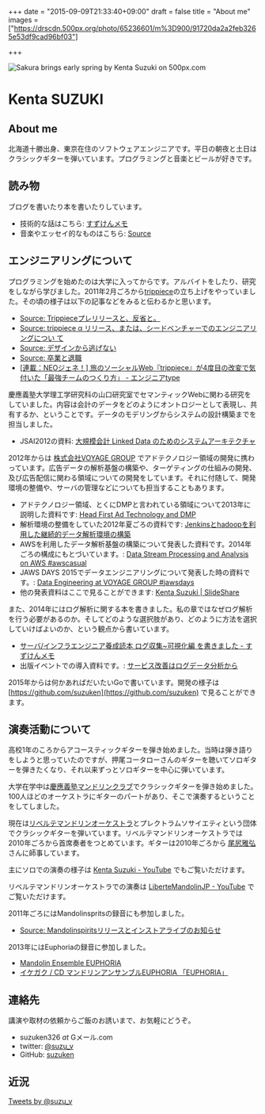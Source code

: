 +++
date = "2015-09-09T21:33:40+09:00"
draft = false
title = "About me"
images = ["https://drscdn.500px.org/photo/65236601/m%3D900/91720da2a2feb3265e53df9cad96bf03"]

+++

<div class='pixels-photo'>
  <p>
    <img src='https://drscdn.500px.org/photo/65236601/m%3D900/91720da2a2feb3265e53df9cad96bf03' alt='Sakura brings early spring by Kenta Suzuki on 500px.com'>
  </p>
  <a href='https://500px.com/photo/65236601/sakura-brings-early-spring-by-kenta-suzuki' alt='Sakura brings early spring by Kenta Suzuki on 500px.com'></a>
</div>
<script type='text/javascript' src='https://500px.com/embed.js'></script>

# Kenta SUZUKI

## About me

北海道十勝出身、東京在住のソフトウェアエンジニアです。平日の朝夜と土日はクラシックギターを弾いています。プログラミングと音楽とビールが好きです。

## 読み物

ブログを書いたり本を書いたりしています。

* 技術的な話はこちら: [すずけんメモ](http://suzuken.hatenablog.jp)
* 音楽やエッセイ的なものはこちら: [Source](http://blog.kentasuzuki.net)

## エンジニアリングについて

プログラミングを始めたのは大学に入ってからです。アルバイトをしたり、研究をしながら学びました。2011年2月ごろから[trippiece](http://trippiece.com/)の立ち上げをやっていました。その頃の様子は以下の記事などをみると伝わるかと思います。

* [Source: Trippieceプレリリースと、反省と。](http://blog.kentasuzuki.net/2011/05/trippiece.html)
* [Source: trippiece α リリース、または、シードベンチャーでのエンジニアリングについ て](http://blog.kentasuzuki.net/2011/08/trippiece.html)
* [Source: デザインから逃げない](http://blog.kentasuzuki.net/2011/09/blog-post.html)
* [Source: 卒業と退職](http://blog.kentasuzuki.net/2012/04/blog-post.html)
* [[連載：NEOジェネ！] 旅のソーシャルWeb『trippiece』が4度目の改変で気付いた「最強チームのつくり方」 - エンジニアtype](http://engineer.typemag.jp/article/trippiece)

慶應義塾大学理工学研究科の山口研究室でセマンティックWebに関わる研究をしていました。内容は会計のデータをどのようにオントロジーとして表現し、共有するか、ということです。データのモデリングからシステムの設計構築までを担当しました。

* JSAI2012の資料: [大規模会計 Linked Data のためのシステムアーキテクチャ](https://kaigi.org/jsai/webprogram/2012/pdf/479.pdf)

2012年からは [株式会社VOYAGE GROUP](http://voyagegroup.com/) でアドテクノロジー領域の開発に携わっています。広告データの解析基盤の構築や、ターゲティングの仕組みの開発、及び広告配信に関わる領域についての開発をしています。それに付随して、開発環境の整備や、サーバの管理などについても担当することもあります。

* アドテクノロジー領域、とくにDMPと言われている領域について2013年に説明した資料です: [Head First Ad Technology and DMP](http://www.slideshare.net/suzuken/head-first-ad-technology-and-dmp)
* 解析環境の整備をしていた2012年夏ごろの資料です: [Jenkinsとhadoopを利用した継続的データ解析環境の構築](http://www.slideshare.net/suzuken/jenkinshadoop)
* AWSを利用したデータ解析基盤の構築について発表した資料です。2014年ごろの構成にもとづいています。: [Data Stream Processing and Analysis on AWS #awscasual](http://www.slideshare.net/suzuken/data-stream-processing-and-analysis-on-aws-awscasual)
* JAWS DAYS 2015でデータエンジニアリングについて発表した時の資料です。: [Data Engineering at VOYAGE GROUP #jawsdays](http://www.slideshare.net/suzuken/data-engineering-atvoyagegroupjawsdays2015)
* 他の発表資料はここで見ることができます: [Kenta Suzuki | SlideShare](http://www.slideshare.net/suzuken)

また、2014年にはログ解析に関する本を書きました。私の章ではなぜログ解析を行う必要があるのか。そしてどのような選択肢があり、どのように方法を選択していけばよいのか、という観点から書いています。

* [サーバ/インフラエンジニア養成読本 ログ収集~可視化編 を書きました - すずけんメモ](http://suzuken.hatenablog.jp/entry/2014/07/18/084555)
* 出版イベントでの導入資料です。: [サービス改善はログデータ分析から](http://www.slideshare.net/suzuken/ss-38865046)

2015年からは何かあればだいたいGoで書いています。開発の様子は [https://github.com/suzuken](https://github.com/suzuken) で見ることができます。

## 演奏活動について

高校1年のころからアコースティックギターを弾き始めました。当時は弾き語りをしようと思っていたのですが、押尾コータローさんのギターを聴いてソロギターを弾きたくなり、それ以来ずっとソロギターを中心に弾いています。

大学在学中は[慶應義塾マンドリンクラブ](http://www.keiomandolin.net/)でクラシックギターを弾き始めました。100人ほどのオーケストラにギターのパートがあり、そこで演奏するということをしてしました。

現在は[リベルテマンドリンオーケストラ](http://www.liberte-mandolin.com/)とプレクトラムソサイエティという団体でクラシックギターを弾いています。リベルテマンドリンオーケストラでは2010年ごろから首席奏者をつとめています。ギターは2010年ごろから [尾尻雅弘](http://www.ojiri.com/index.html) さんに師事しています。

主にソロでの演奏の様子は [Kenta Suzuki - YouTube](https://www.youtube.com/user/suzukenjp) でもご覧いただけます。

リベルテマンドリンオーケストラでの演奏は [LiberteMandolinJP - YouTube](https://www.youtube.com/channel/UCfklI6Nv9phjHkWVkrWROYA) でご覧いただけます。

2011年ごろにはMandolinspritsの録音にも参加しました。

* [Source: Mandolinspiritsリリースとインストアライブのお知らせ](http://blog.kentasuzuki.net/2011/07/mandolinspirits.html)

2013年にはEuphoriaの録音に参加しました。

* [Mandolin Ensemble EUPHORIA](http://www.euphoria.tokyo.jp/)
* [イケガク / CD マンドリンアンサンブルEUPHORIA 「EUPHORIA」](http://www.ikegaku.co.jp/shopping/products/detail.php?product_id=622)

## 連絡先

講演や取材の依頼からご飯のお誘いまで、お気軽にどうぞ。

* suzuken326 _at_ Gメール.com
* twitter: [@suzu_v](https://twitter.com/suzu_v)
* GitHub: [suzuken](https://github.com/suzuken)

## 近況

<a class="twitter-timeline"  href="https://twitter.com/suzu_v" data-widget-id="642582235833434112">Tweets by @suzu_v</a>
<script>!function(d,s,id){var js,fjs=d.getElementsByTagName(s)[0],p=/^http:/.test(d.location)?'http':'https';if(!d.getElementById(id)){js=d.createElement(s);js.id=id;js.src=p+"://platform.twitter.com/widgets.js";fjs.parentNode.insertBefore(js,fjs);}}(document,"script","twitter-wjs");</script>
